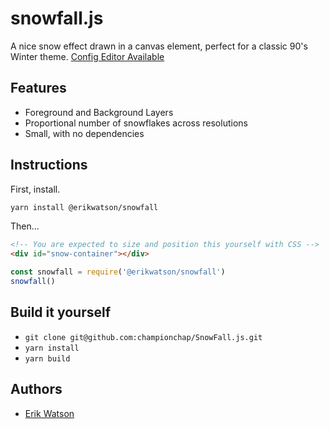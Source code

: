 # snowfall.js

A nice snow effect drawn in a canvas element, perfect for a classic 90's Winter theme.
[Config Editor Available](http://erikwatson.me/snowfall)


## Features

  + Foreground and Background Layers
  + Proportional number of snowflakes across resolutions
  + Small, with no dependencies


## Instructions

First, install.

```sh
yarn install @erikwatson/snowfall
```

Then...

```html
<!-- You are expected to size and position this yourself with CSS -->
<div id="snow-container"></div>
```

```js
const snowfall = require('@erikwatson/snowfall')
snowfall()
```

## Build it yourself

  + `git clone git@github.com:championchap/SnowFall.js.git`
  + `yarn install`
  + `yarn build`


## Authors

  + [Erik Watson](http://erikwatson.me)
